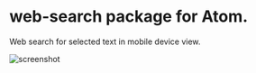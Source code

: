 # web-search package for Atom.

Web search for selected text in mobile device view.

![screenshot](https://raw.githubusercontent.com/nobuhito/atom-web-search/master/screencast.gif)
